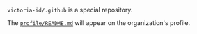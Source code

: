 `victoria-id/.github` is a special repository.

The [`profile/README.md`](profile/README.md) will appear on the organization's profile.
